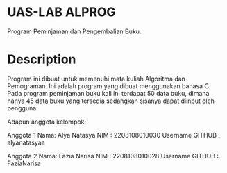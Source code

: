 # UAS-LAB ALPROG
Program Peminjaman dan Pengembalian Buku.

# Description
Program ini dibuat untuk memenuhi mata kuliah Algoritma dan Pemograman.
Ini adalah program yang dibuat menggunakan bahasa C. Pada program peminjaman buku kali ini
terdapat 50 data buku, dimana hanya 45 data buku yang tersedia sedangkan sisanya dapat diinput oleh pengguna.
 
 Adapun anggota kelompok:

Anggota 1
Nama: Alya Natasya
NIM : 2208108010030
Username GITHUB : alyanatasyaa

Anggota 2
Nama: Fazia Narisa
NIM : 2208108010028
Username GITHUB : FaziaNarisa


